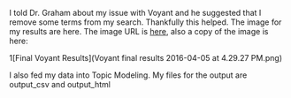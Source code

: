 I told Dr. Graham about my issue with Voyant and he suggested that I remove some terms from my search. Thankfully this helped. The image for my results are here. The image URL is [here](http://voyant-tools.org/tool/Cirrus/?corpus=1459791714699.7807&stopList=1459887695378tc), also a copy of the image is here:

1[Final Voyant Results](Voyant final results 2016-04-05 at 4.29.27 PM.png)

I also fed my data into Topic Modeling. My files for the output are output_csv and output_html